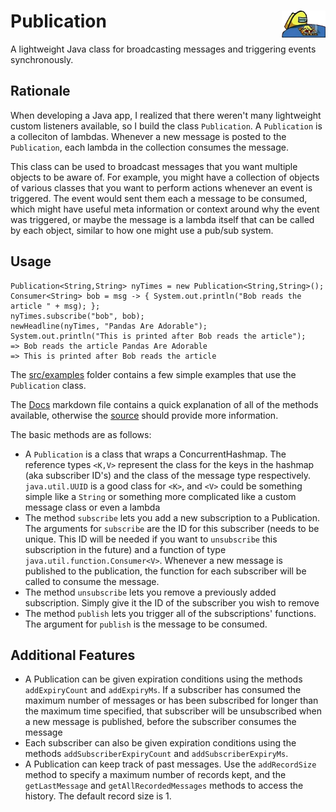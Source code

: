 # Publication <img src="emergency_meeting.png" alt="drawing" width="70" align="right"/>
A lightweight Java class for broadcasting messages and triggering events synchronously.

## Rationale 

When developing a Java app, I realized that there weren't many lightweight custom listeners available, so I build the class `Publication`. A `Publication` is a colleciton of lambdas. Whenever a new message is posted to the `Publication`, each lambda in the collection consumes the message. 

This class can be used to broadcast messages that you want multiple objects to be aware of. For example, you might have a collection of objects of various classes that you want to perform actions whenever an event is triggered. The event would sent them each a message to be consumed, which might have useful meta information or context around why the event was triggered, or maybe the message is a lambda itself that can be called by each object, similar to how one might use a pub/sub system.

## Usage  

```
Publication<String,String> nyTimes = new Publication<String,String>();
Consumer<String> bob = msg -> { System.out.println("Bob reads the article " + msg); };
nyTimes.subscribe("bob", bob);
newHeadline(nyTimes, "Pandas Are Adorable");
System.out.println("This is printed after Bob reads the article");
=> Bob reads the article Pandas Are Adorable
=> This is printed after Bob reads the article
```

The [src/examples](src/examples) folder contains a few simple examples that use the `Publication` class.

The [Docs](Docs.md) markdown file contains a quick explanation of all of the methods available, otherwise the [source](src/publications/Publication.java) should provide more information.

The basic methods are as follows:
- A `Publication` is a class that wraps a ConcurrentHashmap. The reference types `<K,V>` represent the class for the keys in the hashmap (aka subscriber ID's) and the class of the message type respectively. `java.util.UUID` is a good class for `<K>`, and `<V>` could be something simple like a `String` or something more complicated like a custom message class or even a lambda
- The method `subscribe` lets you add a new subscription to a Publication. The arguments for `subscribe` are the ID for this subscriber (needs to be unique. This ID will be needed if you want to `unsubscribe` this subscription in the future) and a function of type `java.util.function.Consumer<V>`. Whenever a new message is published to the publication, the function for each subscriber will be called to consume the message.
- The method `unsubscribe` lets you remove a previously added subscription. Simply give it the ID of the subscriber you wish to remove
- The method `publish` lets you trigger all of the subscriptions' functions. The argument for `publish` is the message to be consumed.

## Additional Features
- A Publication can be given expiration conditions using the methods `addExpiryCount` and `addExpiryMs`. If a subscriber has consumed the maximum number of messages or has been subscribed for longer than the maximum time specified, that subscriber will be unsubscribed when a new message is published, before the subscriber consumes the message
- Each subscriber can also be given expiration conditions using the methods `addSubscriberExpiryCount` and `addSubscriberExpiryMs`. 
- A Publication can keep track of past messages. Use the `addRecordSize` method to specify a maximum number of records kept, and the `getLastMessage` and `getAllRecordedMessages` methods to access the history. The default record size is 1.
